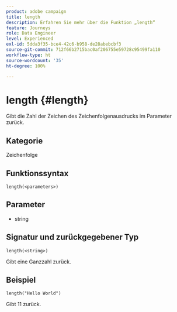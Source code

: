 ```yaml
---
product: adobe campaign
title: length
description: Erfahren Sie mehr über die Funktion „length“
feature: Journeys
role: Data Engineer
level: Experienced
exl-id: 5dda3f35-bce4-42c6-b958-de28abebcbf3
source-git-commit: 712f66b2715bac0af206755e59728c95499fa110
workflow-type: ht
source-wordcount: '35'
ht-degree: 100%

---
```


# length {#length}

Gibt die Zahl der Zeichen des Zeichenfolgenausdrucks im Parameter zurück.

## Kategorie

Zeichenfolge

## Funktionssyntax

`length(<parameters>)`

## Parameter

* string

## Signatur und zurückgegebener Typ

`length(<string>)`

Gibt eine Ganzzahl zurück.

## Beispiel

`length("Hello World")`

Gibt 11 zurück.
